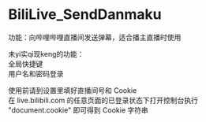 # BiliLive_SendDanmaku
功能：向哔哩哔哩直播间发送弹幕，适合播主直播时使用  
  
未yi实qi现keng的功能：  
全局快捷键  
用户名和密码登录  
  
使用前请到设置里填好直播间号和 Cookie  
在 live.bilibili.com 的任意页面的已登录状态下打开控制台执行 "document.cookie" 即可得到 Cookie 字符串
